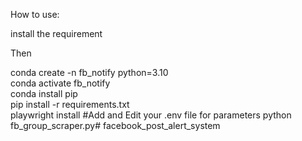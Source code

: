 
How to use:

install the requirement


Then 

conda create -n fb_notify python=3.10  
conda activate fb_notify  
conda install pip  
pip install -r requirements.txt  
playwright install
#Add and Edit your .env file for parameters
python fb_group_scraper.py# facebook_post_alert_system
